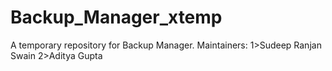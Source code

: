 # Backup_Manager_xtemp
A temporary repository for Backup Manager.
Maintainers:
1>Sudeep Ranjan Swain
2>Aditya Gupta
